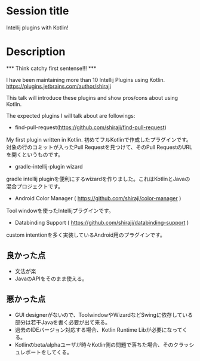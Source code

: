 # Session title

Intellij plugins with Kotlin!

# Description

*** Think catchy first sentense!!! ***

I have been maintaining more than 10 Intellij Plugins using Kotlin. https://plugins.jetbrains.com/author/shiraji

This talk will introduce these plugins and show pros/cons about using Kotlin. 

The expected plugins I will talk about are followings:

* find-pull-request(https://github.com/shiraji/find-pull-request)

My first plugin written in Kotlin. 
初めてフルKotlinで作成したプラグインです。対象の行のコミットが入ったPull Requestを見つけて、そのPull RequestのURLを開くというものです。

* gradle-intellij-plugin wizard

gradle intellij pluginを便利にするwizardを作りました。これはKotlinとJavaの混合プロジェクトです。

* Android Color Manager ( https://github.com/shiraji/color-manager )

Tool windowを使ったIntellijプラグインです。

* Databinding Support ( https://github.com/shiraji/databinding-support )

custom intentionを多く実装しているAndroid用のプラグインです。

## 良かった点

* 文法が楽
* JavaのAPIをそのまま使える。

## 悪かった点

* GUI designerがないので、ToolwindowやWizardなどSwingに依存している部分は若干Javaを書く必要が出て来る。
* 過去のIDEバージョン対応する場合、Kotlin Runtime Libが必要になってくる。
* Kotlinのbeta/alphaユーザが時々Kotlin側の問題で落ちた場合、そのクラッシュレポートをしてくる。
